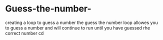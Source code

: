 # Guess-the-number-
creating a loop to guess a number 
the guess the number loop allowes you to guess a number and will continue to run until you have guessed rhe correct number cd